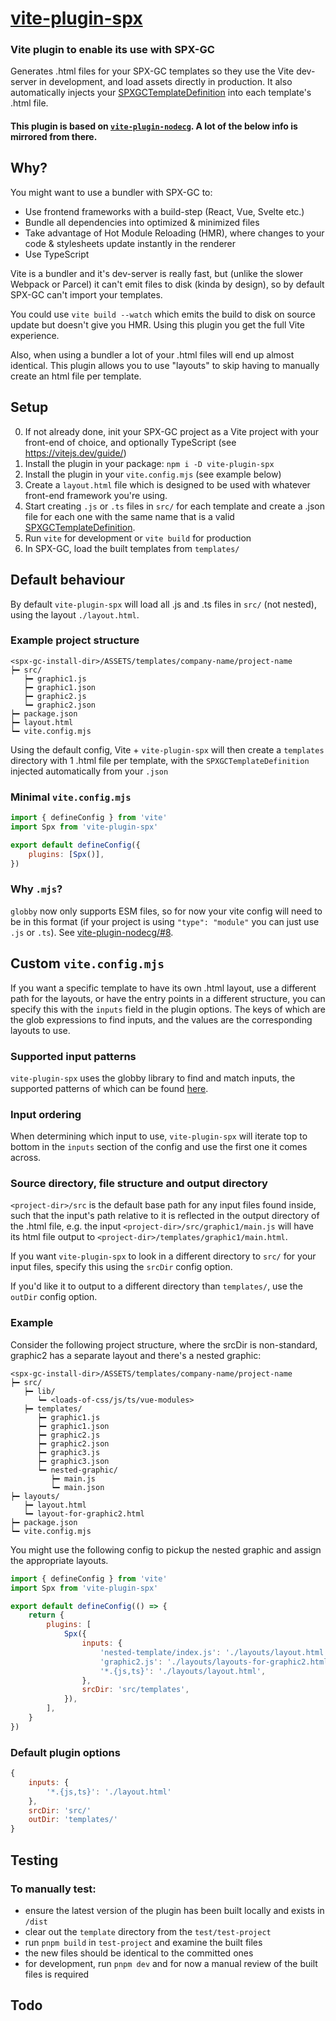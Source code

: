 # [vite-plugin-spx](https://www.npmjs.com/package/vite-plugin-spx)

### Vite plugin to enable its use with SPX-GC

Generates .html files for your SPX-GC templates so they use the Vite dev-server in development, and load assets directly in production. It also automatically injects your [SPXGCTemplateDefinition](https://github.com/TuomoKu/SPX-GC?tab=readme-ov-file#spxgctemplatedefinition--object-in-templates-) into each template's .html file.

#### This plugin is based on [`vite-plugin-nodecg`](https://github.com/dan-shields/vite-plugin-nodecg). A lot of the below info is mirrored from there.

## Why?

You might want to use a bundler with SPX-GC to:

-   Use frontend frameworks with a build-step (React, Vue, Svelte etc.)
-   Bundle all dependencies into optimized & minimized files
-   Take advantage of Hot Module Reloading (HMR), where changes to your code & stylesheets update instantly in the renderer
-   Use TypeScript

Vite is a bundler and it's dev-server is really fast, but (unlike the slower Webpack or Parcel) it can't emit files to disk (kinda by design), so by default SPX-GC can't import your templates.

You could use `vite build --watch` which emits the build to disk on source update but doesn't give you HMR. Using this plugin you get the full Vite experience.

Also, when using a bundler a lot of your .html files will end up almost identical. This plugin allows you to use "layouts" to skip having to manually create an html file per template.

## Setup

0. If not already done, init your SPX-GC project as a Vite project with your front-end of choice, and optionally TypeScript (see https://vitejs.dev/guide/)
1. Install the plugin in your package: `npm i -D vite-plugin-spx`
2. Install the plugin in your `vite.config.mjs` (see example below)
3. Create a `layout.html` file which is designed to be used with whatever front-end framework you're using.
4. Start creating `.js` or `.ts` files in `src/` for each template and create a .json file for each one with the same name that is a valid [SPXGCTemplateDefinition](https://github.com/TuomoKu/SPX-GC?tab=readme-ov-file#spxgctemplatedefinition--object-in-templates-).
5. Run `vite` for development or `vite build` for production
6. In SPX-GC, load the built templates from `templates/`

## Default behaviour

By default `vite-plugin-spx` will load all .js and .ts files in `src/` (not nested), using the layout `./layout.html`.

### Example project structure

```
<spx-gc-install-dir>/ASSETS/templates/company-name/project-name
┝━ src/
   ┝━ graphic1.js
   ┝━ graphic1.json
   ┝━ graphic2.js
   ┕━ graphic2.json
┝━ package.json
┝━ layout.html
┕━ vite.config.mjs
```

Using the default config, Vite + `vite-plugin-spx` will then create a `templates` directory with 1 .html file per template, with the `SPXGCTemplateDefinition` injected automatically from your `.json`

### Minimal `vite.config.mjs`

```javascript
import { defineConfig } from 'vite'
import Spx from 'vite-plugin-spx'

export default defineConfig({
    plugins: [Spx()],
})
```

### Why `.mjs`?

`globby` now only supports ESM files, so for now your vite config will need to be in this format (if your project is using `"type": "module"` you can just use `.js` or `.ts`). See [vite-plugin-nodecg/#8](https://github.com/Dan-Shields/vite-plugin-nodecg/issues/8).

## Custom `vite.config.mjs`

If you want a specific template to have its own .html layout, use a different path for the layouts, or have the entry points in a different structure, you can specify this with the `inputs` field in the plugin options. The keys of which are the glob expressions to find inputs, and the values are the corresponding layouts to use.

### Supported input patterns

`vite-plugin-spx` uses the globby library to find and match inputs, the supported patterns of which can be found [here](https://www.npmjs.com/package/globby#globbing-patterns).

### Input ordering

When determining which input to use, `vite-plugin-spx` will iterate top to bottom in the `inputs` section of the config and use the first one it comes across.

### Source directory, file structure and output directory

`<project-dir>/src` is the default base path for any input files found inside, such that the input's path relative to it is reflected in the output directory of the .html file, e.g. the input `<project-dir>/src/graphic1/main.js` will have its html file output to `<project-dir>/templates/graphic1/main.html`.

If you want `vite-plugin-spx` to look in a different directory to `src/` for your input files, specify this using the `srcDir` config option.

If you'd like it to output to a different directory than `templates/`, use the `outDir` config option.

### Example

Consider the following project structure, where the srcDir is non-standard, graphic2 has a separate layout and there's a nested graphic:

```
<spx-gc-install-dir>/ASSETS/templates/company-name/project-name
┝━ src/
   ┝━ lib/
      ┕━ <loads-of-css/js/ts/vue-modules>
   ┝━ templates/
      ┝━ graphic1.js
      ┝━ graphic1.json
      ┝━ graphic2.js
      ┝━ graphic2.json
      ┝━ graphic3.js
      ┝━ graphic3.json
      ┕━ nested-graphic/
         ┝━ main.js
         ┕━ main.json
┝━ layouts/
   ┝━ layout.html
   ┕━ layout-for-graphic2.html
┝━ package.json
┕━ vite.config.mjs
```

You might use the following config to pickup the nested graphic and assign the appropriate layouts.

```javascript
import { defineConfig } from 'vite'
import Spx from 'vite-plugin-spx'

export default defineConfig(() => {
    return {
        plugins: [
            Spx({
                inputs: {
                    'nested-template/index.js': './layouts/layout.html',
                    'graphic2.js': './layouts/layouts-for-graphic2.html',
                    '*.{js,ts}': './layouts/layout.html',
                },
                srcDir: 'src/templates',
            }),
        ],
    }
})
```

### Default plugin options

```javascript
{
    inputs: {
        '*.{js,ts}': './layout.html'
    },
    srcDir: 'src/'
    outDir: 'templates/'
}
```

## Testing

### To manually test:

-   ensure the latest version of the plugin has been built locally and exists in `/dist`
-   clear out the `template` directory from the `test/test-project`
-   run `pnpm build` in `test-project` and examine the built files
-   the new files should be identical to the committed ones
-   for development, run `pnpm dev` and for now a manual review of the built files is required

## Todo
